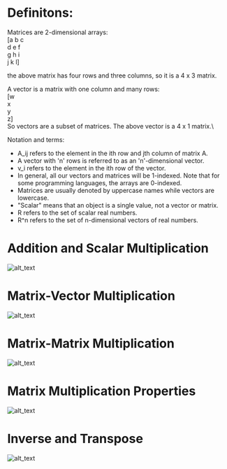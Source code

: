 # Definitons:
Matrices are 2-dimensional arrays:\
[a b c\
 d e f\
 g h i\
 j k l]
 
 the above matrix has four rows and three columns, so it is a 4 x 3 matrix.

A vector is a matrix with one column and many rows: \
[w\
x\
y\
z]\
So vectors are a subset of matrices. The above vector is a 4 x 1 matrix.\

Notation and terms:
- A_ij refers to the element in the ith row and jth column of matrix A.
- A vector with 'n' rows is referred to as an 'n'-dimensional vector.
- v_i refers to the element in the ith row of the vector.
- In general, all our vectors and matrices will be 1-indexed. Note that for some programming languages, the arrays are 0-indexed.
- Matrices are usually denoted by uppercase names while vectors are lowercase.
- "Scalar" means that an object is a single value, not a vector or matrix.
- R refers to the set of scalar real numbers.
- R^n refers to the set of n-dimensional vectors of real numbers.

# Addition and Scalar Multiplication
![alt_text](https://i.imgur.com/fOROovP.png)

# Matrix-Vector Multiplication
![alt_text](https://i.imgur.com/h5Uhecn.png)

# Matrix-Matrix Multiplication
![alt_text](https://i.imgur.com/XF2ktry.png)

# Matrix Multiplication Properties
![alt_text](https://i.imgur.com/SzYFWCz.png)

# Inverse and Transpose
![alt_text](https://i.imgur.com/0mnaoIS.png)
